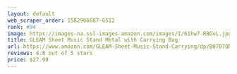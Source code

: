 ```yaml
---
layout: default 
﻿web_scraper_order: 1582906687-6512
rank: #94
image: https://images-na.ssl-images-amazon.com/images/I/61hw7-RBGvL.jpg
title: GLEAM Sheet Music Stand Metal with Carrying Bag
url: https://www.amazon.com/GLEAM-Sheet-Music-Stand-Carrying/dp/B07D7QN1Z1/ref=zg_mw_musical-instruments_94?_encoding=UTF8&psc=1&refRID=RA0A6WJ8XR76W6MNNJHV
reviews: 4.8 out of 5 stars
price: $27.99 
---
```

